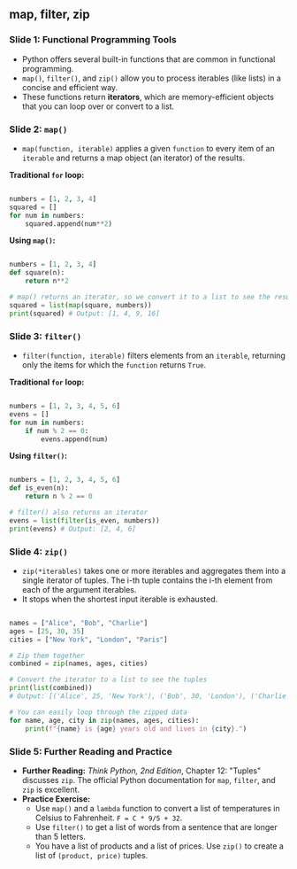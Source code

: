 ## map, filter, zip

### Slide 1: Functional Programming Tools

  * Python offers several built-in functions that are common in functional programming.
  * `map()`, `filter()`, and `zip()` allow you to process iterables (like lists) in a concise and efficient way.
  * These functions return **iterators**, which are memory-efficient objects that you can loop over or convert to a list.

### Slide 2: `map()`

  * `map(function, iterable)` applies a given `function` to every item of an `iterable` and returns a map object (an iterator) of the results.

**Traditional `for` loop:**
```py

numbers = [1, 2, 3, 4]
squared = []
for num in numbers:
    squared.append(num**2)
```
**Using `map()`:**
```py

numbers = [1, 2, 3, 4]
def square(n):
    return n**2

# map() returns an iterator, so we convert it to a list to see the results
squared = list(map(square, numbers))
print(squared) # Output: [1, 4, 9, 16]
```
### Slide 3: `filter()`

  * `filter(function, iterable)` filters elements from an `iterable`, returning only the items for which the `function` returns `True`.

**Traditional `for` loop:**
```py

numbers = [1, 2, 3, 4, 5, 6]
evens = []
for num in numbers:
    if num % 2 == 0:
        evens.append(num)
```
**Using `filter()`:**
```py

numbers = [1, 2, 3, 4, 5, 6]
def is_even(n):
    return n % 2 == 0

# filter() also returns an iterator
evens = list(filter(is_even, numbers))
print(evens) # Output: [2, 4, 6]
```
### Slide 4: `zip()`

  * `zip(*iterables)` takes one or more iterables and aggregates them into a single iterator of tuples. The i-th tuple contains the i-th element from each of the argument iterables.
  * It stops when the shortest input iterable is exhausted.

<!-- end list -->
```py

names = ["Alice", "Bob", "Charlie"]
ages = [25, 30, 35]
cities = ["New York", "London", "Paris"]

# Zip them together
combined = zip(names, ages, cities)

# Convert the iterator to a list to see the tuples
print(list(combined))
# Output: [('Alice', 25, 'New York'), ('Bob', 30, 'London'), ('Charlie', 35, 'Paris')]

# You can easily loop through the zipped data
for name, age, city in zip(names, ages, cities):
    print(f"{name} is {age} years old and lives in {city}.")
```
### Slide 5: Further Reading and Practice

  * **Further Reading:** *Think Python, 2nd Edition*, Chapter 12: "Tuples" discusses `zip`. The official Python documentation for `map`, `filter`, and `zip` is excellent.
  * **Practice Exercise:**
      * Use `map()` and a `lambda` function to convert a list of temperatures in Celsius to Fahrenheit. `F = C * 9/5 + 32`.
      * Use `filter()` to get a list of words from a sentence that are longer than 5 letters.
      * You have a list of products and a list of prices. Use `zip()` to create a list of `(product, price)` tuples.